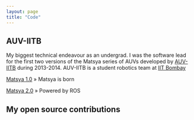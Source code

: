 ```yaml
---
layout: page
title: "Code"
---
```



## AUV-IITB
My biggest technical endeavour as an undergrad. I was the software lead for the first two versions of the Matsya series of AUVs developed by [AUV-IITB](http://auv-iitb.org) during 2013-2014. AUV-IITB is a student robotics team at [IIT Bombay](http://iitb.ac.in)   

<a href="{{site.url}}/pdf/Matsya-1.0.pdf">Matsya 1.0</a> &raquo;
<span>Matsya is born</span>

<a href="{{site.url}}/pdf/Matsya-2.0.pdf">Matsya 2.0</a> &raquo;
<span>Powered by ROS</span>


## My open source contributions

<div class="github-card" data-user="anayjoshi" data-repo="platypus"></div>
<div class="github-card" data-user="anayjoshi" data-repo="cronus"></div>
<div class="github-card" data-user="anayjoshi" data-repo="naga"></div>
<div class="github-card" data-user="anayjoshi" data-repo="pong-os"></div>

<script src="http://lab.lepture.com/github-cards/widget.js"></script>
